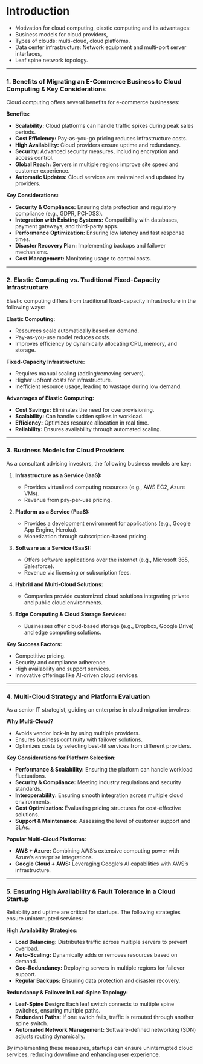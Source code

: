 # Introduction
- Motivation for cloud computing, elastic computing and its advantages:
- Business models for cloud providers, 
- Types of clouds: multi-cloud, cloud platforms. 
- Data center infrastructure: Network equipment and multi-port server interfaces,
- Leaf spine network topology.

---

### **1. Benefits of Migrating an E-Commerce Business to Cloud Computing & Key Considerations**
Cloud computing offers several benefits for e-commerce businesses:

**Benefits:**
- **Scalability:** Cloud platforms can handle traffic spikes during peak sales periods.
- **Cost Efficiency:** Pay-as-you-go pricing reduces infrastructure costs.
- **High Availability:** Cloud providers ensure uptime and redundancy.
- **Security:** Advanced security measures, including encryption and access control.
- **Global Reach:** Servers in multiple regions improve site speed and customer experience.
- **Automatic Updates:** Cloud services are maintained and updated by providers.

**Key Considerations:**
- **Security & Compliance:** Ensuring data protection and regulatory compliance (e.g., GDPR, PCI-DSS).
- **Integration with Existing Systems:** Compatibility with databases, payment gateways, and third-party apps.
- **Performance Optimization:** Ensuring low latency and fast response times.
- **Disaster Recovery Plan:** Implementing backups and failover mechanisms.
- **Cost Management:** Monitoring usage to control costs.

---

### **2. Elastic Computing vs. Traditional Fixed-Capacity Infrastructure**
Elastic computing differs from traditional fixed-capacity infrastructure in the following ways:

**Elastic Computing:**
- Resources scale automatically based on demand.
- Pay-as-you-use model reduces costs.
- Improves efficiency by dynamically allocating CPU, memory, and storage.

**Fixed-Capacity Infrastructure:**
- Requires manual scaling (adding/removing servers).
- Higher upfront costs for infrastructure.
- Inefficient resource usage, leading to wastage during low demand.

**Advantages of Elastic Computing:**
- **Cost Savings:** Eliminates the need for overprovisioning.
- **Scalability:** Can handle sudden spikes in workload.
- **Efficiency:** Optimizes resource allocation in real time.
- **Reliability:** Ensures availability through automated scaling.

---

### **3. Business Models for Cloud Providers**
As a consultant advising investors, the following business models are key:

1. **Infrastructure as a Service (IaaS):**
   - Provides virtualized computing resources (e.g., AWS EC2, Azure VMs).
   - Revenue from pay-per-use pricing.

2. **Platform as a Service (PaaS):**
   - Provides a development environment for applications (e.g., Google App Engine, Heroku).
   - Monetization through subscription-based pricing.

3. **Software as a Service (SaaS):**
   - Offers software applications over the internet (e.g., Microsoft 365, Salesforce).
   - Revenue via licensing or subscription fees.

4. **Hybrid and Multi-Cloud Solutions:**
   - Companies provide customized cloud solutions integrating private and public cloud environments.

5. **Edge Computing & Cloud Storage Services:**
   - Businesses offer cloud-based storage (e.g., Dropbox, Google Drive) and edge computing solutions.

**Key Success Factors:**
- Competitive pricing.
- Security and compliance adherence.
- High availability and support services.
- Innovative offerings like AI-driven cloud services.

---

### **4. Multi-Cloud Strategy and Platform Evaluation**
As a senior IT strategist, guiding an enterprise in cloud migration involves:

**Why Multi-Cloud?**
- Avoids vendor lock-in by using multiple providers.
- Ensures business continuity with failover solutions.
- Optimizes costs by selecting best-fit services from different providers.

**Key Considerations for Platform Selection:**
- **Performance & Scalability:** Ensuring the platform can handle workload fluctuations.
- **Security & Compliance:** Meeting industry regulations and security standards.
- **Interoperability:** Ensuring smooth integration across multiple cloud environments.
- **Cost Optimization:** Evaluating pricing structures for cost-effective solutions.
- **Support & Maintenance:** Assessing the level of customer support and SLAs.

**Popular Multi-Cloud Platforms:**
- **AWS + Azure:** Combining AWS’s extensive computing power with Azure’s enterprise integrations.
- **Google Cloud + AWS:** Leveraging Google’s AI capabilities with AWS’s infrastructure.

---

### **5. Ensuring High Availability & Fault Tolerance in a Cloud Startup**
Reliability and uptime are critical for startups. The following strategies ensure uninterrupted services:

**High Availability Strategies:**
- **Load Balancing:** Distributes traffic across multiple servers to prevent overload.
- **Auto-Scaling:** Dynamically adds or removes resources based on demand.
- **Geo-Redundancy:** Deploying servers in multiple regions for failover support.
- **Regular Backups:** Ensuring data protection and disaster recovery.

**Redundancy & Failover in Leaf-Spine Topology:**
- **Leaf-Spine Design:** Each leaf switch connects to multiple spine switches, ensuring multiple paths.
- **Redundant Paths:** If one switch fails, traffic is rerouted through another spine switch.
- **Automated Network Management:** Software-defined networking (SDN) adjusts routing dynamically.

By implementing these measures, startups can ensure uninterrupted cloud services, reducing downtime and enhancing user experience.


